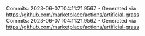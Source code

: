 Commits: 2023-06-07T04:11:21.956Z - Generated via https://github.com/marketplace/actions/artificial-grass
<br>
Commits: 2023-06-07T04:11:21.956Z - Generated via https://github.com/marketplace/actions/artificial-grass
<br>
